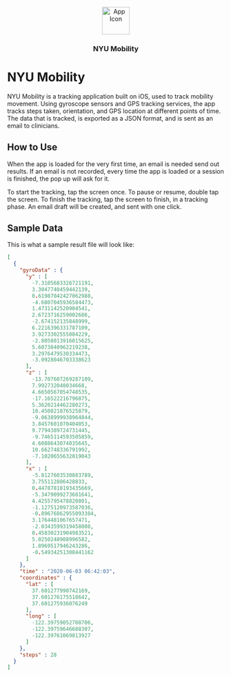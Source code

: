 <p align="center">
<img src="https://imgur.com/WLz38p7" alt="App Icon" width=64 height=64>
<h3 align="center">NYU Mobility</h3>

# NYU Mobility

NYU Mobility is a tracking application built on iOS, used to track mobility movement. 
Using gyroscope sensors and GPS tracking services, the app tracks steps taken, orientation,
and GPS location at different points of time. The data that is tracked, is exported as a JSON
format, and is sent as an email to clinicians.

## How to Use

When the app is loaded for the very first time, an email is needed send out results.
If an email is not recorded, every time the app is loaded or a session is finished,
the pop up will ask for it.

To start the tracking, tap the screen once. To pause or resume, double tap the screen.
To finish the tracking, tap the screen to finish, in a tracking phase.
An email draft will be created, and sent with one click.

## Sample Data

This is what a sample result file will look like:

```json
[
  {
    "gyroData" : {
      "y" : [
        -7.3105683326721191,
        3.3047740459442139,
        0.61987042427062988,
        -4.6807045936584473,
        1.4731142520904541,
        2.6723716259002686,
        -2.674152135848999,
        6.2216396331787109,
        3.9273302555084229,
        -2.8058013916015625,
        5.6073040962219238,
        3.2976479530334473,
        -3.0928046703338623
      ],
      "z" : [
        -13.707607269287109,
        7.992732048034668,
        4.6650567054748535,
        -17.16522216796875,
        5.3620214462280273,
        10.450821876525879,
        -9.0638999938964844,
        3.8457601070404053,
        9.7794389724731445,
        -9.7465114593505859,
        4.6088643074035645,
        10.662748336791992,
        -7.1020655632019043
      ],
      "x" : [
        -5.8127603530883789,
        3.755112886428833,
        0.44787818193435669,
        -5.3479099273681641,
        4.4255795478820801,
        -1.1275120973587036,
        -0.89676862955093384,
        3.1764481067657471,
        -2.0343599319458008,
        0.45830231904983521,
        5.0250248908996582,
        1.8969517946243286,
        -0.54934251308441162
      ]
    },
    "time" : "2020-06-03 06:42:03",
    "coordinates" : {
      "lat" : [
        37.601277990742169,
        37.601276175518642,
        37.601275936076249
      ],
      "long" : [
        -122.39759052708706,
        -122.39759646688307,
        -122.39761069813927
      ]
    },
    "steps" : 28
  }
]

```
